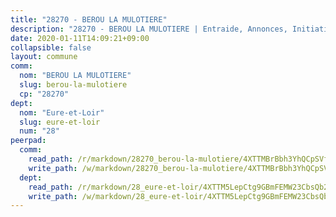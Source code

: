 ```yaml
---
title: "28270 - BEROU LA MULOTIERE"
description: "28270 - BEROU LA MULOTIERE | Entraide, Annonces, Initiatives"
date: 2020-01-11T14:09:21+09:00
collapsible: false
layout: commune
comm:
  nom: "BEROU LA MULOTIERE"
  slug: berou-la-mulotiere
  cp: "28270"
dept:
  nom: "Eure-et-Loir"
  slug: eure-et-loir
  num: "28"
peerpad:
  comm:
    read_path: /r/markdown/28270_berou-la-mulotiere/4XTTMBrBbh3YhQCpSVf68YMcdy5Qnw4dF6WyAihCH7XBsuf9R
    write_path: /w/markdown/28270_berou-la-mulotiere/4XTTMBrBbh3YhQCpSVf68YMcdy5Qnw4dF6WyAihCH7XBsuf9R-K3TgU6pBcuf8vSMFP8NBZNuCihCn6ScFKL6Q4MNCuDdeJEfyqwxuQN5AE2WPUdLxnn7zooXAtNoDxjMoTcGjzp9sSRdeTpkaL9mqNNEhQ875VNM3xkL1ymgFKvG4gNuyvgFvBG6b
  dept:
    read_path: /r/markdown/28_eure-et-loir/4XTTM5LepCtg9GBmFEMW23CbsQb2HZx5ehMUU2csFUTyjYrSq
    write_path: /w/markdown/28_eure-et-loir/4XTTM5LepCtg9GBmFEMW23CbsQb2HZx5ehMUU2csFUTyjYrSq-K3TgUYHFLv3YjcrDiwyMMKWvJ83kdck4nBTyywkZSNzFT7MbvSpMdPmf6hhNoNki7GCmkZS8sZAN5Y2QKihoZuSH76Ainox4Qx5isjyMghURVc9ASC39tvmKp1uogBmL1dqnEFVF
---
```


